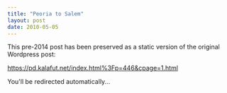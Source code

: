 ```yaml
---
title: "Peoria to Salem"
layout: post
date: 2010-05-05
---
```


This pre-2014 post has been preserved as a static version of the original Wordpress post:

https://pd.kalafut.net/index.html%3Fp=446&cpage=1.html

You'll be redirected automatically...

<head>
  <meta http-equiv="refresh" content="5;url=https://pd.kalafut.net/index.html%3Fp=446&cpage=1.html">
</head>

